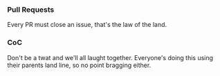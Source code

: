 ### Pull Requests
Every PR must close an issue, that's the law of the land.

### CoC
Don't be a twat and we'll all laught together.
Everyone's doing this using their parents land line, so no point bragging either.